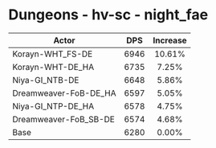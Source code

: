 # Dungeons - hv-sc - night_fae
| Actor | DPS | Increase |
|---|:---:|:---:|
|Korayn-WHT_FS-DE|6946|10.61%|
|Korayn-WHT-DE_HA|6735|7.25%|
|Niya-GI_NTB-DE|6648|5.86%|
|Dreamweaver-FoB-DE_HA|6597|5.05%|
|Niya-GI_NTP-DE_HA|6578|4.75%|
|Dreamweaver-FoB_SB-DE|6574|4.68%|
|Base|6280|0.00%|
